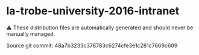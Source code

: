 # la-trobe-university-2016-intranet

:warning: These distribution files are automatically generated and should never be manually managed.

Source git commit: 48a7b3233c378783c6274cfe3e1c281c7669c609

